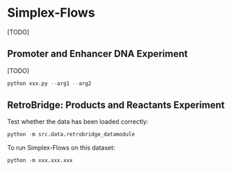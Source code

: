 # Simplex-Flows

[TODO]

## Promoter and Enhancer DNA Experiment

[TODO]

```py
python xxx.py --arg1 --arg2
```

## RetroBridge: Products and Reactants Experiment

Test whether the data has been loaded correctly:

```py
python -m src.data.retrobridge_datamodule
```

To run Simplex-Flows on this dataset:

```py
python -m xxx.xxx.xxx
```
